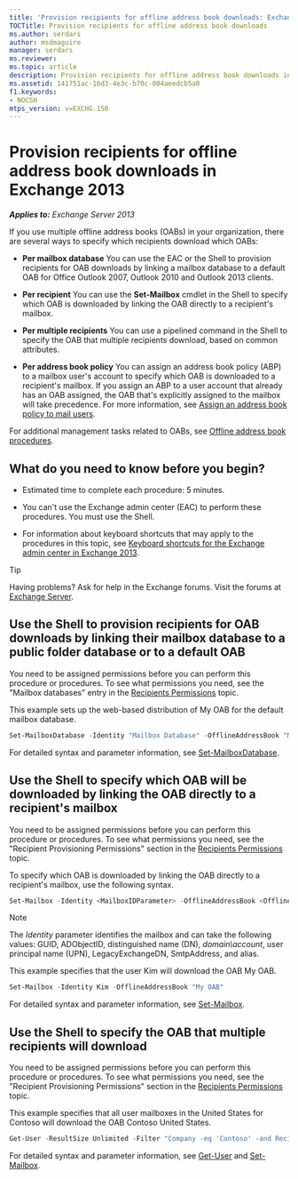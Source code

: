 ```yaml
---
title: 'Provision recipients for offline address book downloads: Exchange 2013 Help'
TOCTitle: Provision recipients for offline address book downloads
ms.author: serdars
author: msdmaguire
manager: serdars
ms.reviewer:
ms.topic: article
description: Provision recipients for offline address book downloads in Microsoft Exchange
ms.assetid: 141751ac-16d3-4e3c-b70c-004aeedcb5a0
f1.keywords:
- NOCSH
mtps_version: v=EXCHG.150
---
```


# Provision recipients for offline address book downloads in Exchange 2013

_**Applies to:** Exchange Server 2013_

If you use multiple offline address books (OABs) in your organization, there are several ways to specify which recipients download which OABs:

- **Per mailbox database** You can use the EAC or the Shell to provision recipients for OAB downloads by linking a mailbox database to a default OAB for Office Outlook 2007, Outlook 2010 and Outlook 2013 clients.

- **Per recipient** You can use the **Set-Mailbox** cmdlet in the Shell to specify which OAB is downloaded by linking the OAB directly to a recipient's mailbox.

- **Per multiple recipients** You can use a pipelined command in the Shell to specify the OAB that multiple recipients download, based on common attributes.

- **Per address book policy** You can assign an address book policy (ABP) to a mailbox user's account to specify which OAB is downloaded to a recipient's mailbox. If you assign an ABP to a user account that already has an OAB assigned, the OAB that's explicitly assigned to the mailbox will take precedence. For more information, see [Assign an address book policy to mail users](assign-an-address-book-policy-to-mail-users-exchange-2013-help.md).

For additional management tasks related to OABs, see [Offline address book procedures](offline-address-book-procedures-exchange-2013-help.md).

## What do you need to know before you begin?

- Estimated time to complete each procedure: 5 minutes.

- You can't use the Exchange admin center (EAC) to perform these procedures. You must use the Shell.

- For information about keyboard shortcuts that may apply to the procedures in this topic, see [Keyboard shortcuts for the Exchange admin center in Exchange 2013](keyboard-shortcuts-in-the-exchange-admin-center-2013-help.md).

> [!TIP]
> Having problems? Ask for help in the Exchange forums. Visit the forums at [Exchange Server](https://social.technet.microsoft.com/forums/office/home?category=exchangeserver).

## Use the Shell to provision recipients for OAB downloads by linking their mailbox database to a public folder database or to a default OAB

You need to be assigned permissions before you can perform this procedure or procedures. To see what permissions you need, see the "Mailbox databases" entry in the [Recipients Permissions](recipients-permissions-exchange-2013-help.md) topic.

This example sets up the web-based distribution of My OAB for the default mailbox database.

```powershell
Set-MailboxDatabase -Identity "Mailbox Database" -OfflineAddressBook "My OAB"
```

For detailed syntax and parameter information, see [Set-MailboxDatabase](/powershell/module/exchange/set-mailboxdatabase).

## Use the Shell to specify which OAB will be downloaded by linking the OAB directly to a recipient's mailbox

You need to be assigned permissions before you can perform this procedure or procedures. To see what permissions you need, see the "Recipient Provisioning Permissions" section in the [Recipients Permissions](recipients-permissions-exchange-2013-help.md) topic.

To specify which OAB is downloaded by linking the OAB directly to a recipient's mailbox, use the following syntax.

```powershell
Set-Mailbox -Identity <MailboxIDParameter> -OfflineAddressBook <OfflineAddressBookIdParameter>
```

> [!NOTE]
> The _Identity_ parameter identifies the mailbox and can take the following values: GUID, ADObjectID, distinguished name (DN), _domain\account_, user principal name (UPN), LegacyExchangeDN, SmtpAddress, and alias.

This example specifies that the user Kim will download the OAB My OAB.

```powershell
Set-Mailbox -Identity Kim -OfflineAddressBook "My OAB"
```

For detailed syntax and parameter information, see [Set-Mailbox](/powershell/module/exchange/set-mailbox).

## Use the Shell to specify the OAB that multiple recipients will download

You need to be assigned permissions before you can perform this procedure or procedures. To see what permissions you need, see the "Recipient Provisioning Permissions" section in the [Recipients Permissions](recipients-permissions-exchange-2013-help.md) topic.

This example specifies that all user mailboxes in the United States for Contoso will download the OAB Contoso United States.

```powershell
Get-User -ResultSize Unlimited -Filter "Company -eq 'Contoso' -and RecipientType -eq 'UserMailbox'" | Where { $_.CountryOrRegion -eq "United States"} | Set-Mailbox -OfflineAddressBook "Contoso United States"
```

For detailed syntax and parameter information, see [Get-User](/powershell/module/exchange/get-user) and [Set-Mailbox](/powershell/module/exchange/set-mailbox).
